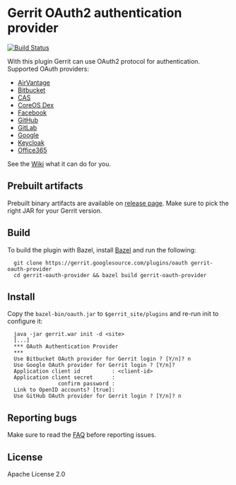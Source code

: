 Gerrit OAuth2 authentication provider
=====================================

[![Build Status](https://travis-ci.org/davido/gerrit-oauth-provider.svg?branch=master)](https://travis-ci.org/davido/gerrit-oauth-provider)


With this plugin Gerrit can use OAuth2 protocol for authentication. 
Supported OAuth providers:

* [AirVantage](https://doc.airvantage.net/av/reference/cloud/API/#API-GeneralInformation-Authentication)
* [Bitbucket](https://confluence.atlassian.com/bitbucket/oauth-on-bitbucket-cloud-238027431.html)
* [CAS](https://www.apereo.org/projects/cas)
* [CoreOS Dex](https://github.com/coreos/dex)
* [Facebook](https://developers.facebook.com/docs/facebook-login)
* [GitHub](https://developer.github.com/v3/oauth/)
* [GitLab](https://about.gitlab.com/)
* [Google](https://developers.google.com/identity/protocols/OAuth2)
* [Keycloak](http://www.keycloak.org/)
* [Office365](https://docs.microsoft.com/en-us/azure/active-directory/develop/active-directory-v2-protocols)

See the [Wiki](https://github.com/davido/gerrit-oauth-provider/wiki) what it can do for you.

Prebuilt artifacts 
------------------

Prebuilt binary artifacts are available on [release page](https://github.com/davido/gerrit-oauth-provider/releases). Make sure to pick the right JAR for your Gerrit version.

Build
-----

To build the plugin with Bazel, install
[Bazel](https://bazel.build/versions/master/docs/install.html) and run the
following:

```
  git clone https://gerrit.googlesource.com/plugins/oauth gerrit-oauth-provider
  cd gerrit-oauth-provider && bazel build gerrit-oauth-provider
```

Install
-------

Copy the `bazel-bin/oauth.jar` to
`$gerrit_site/plugins` and re-run init to configure it:

```
  java -jar gerrit.war init -d <site>
  [...]
  *** OAuth Authentication Provider
  ***
  Use Bitbucket OAuth provider for Gerrit login ? [Y/n]? n
  Use Google OAuth provider for Gerrit login ? [Y/n]?
  Application client id          : <client-id>
  Application client secret      : 
                confirm password : 
  Link to OpenID accounts? [true]: 
  Use GitHub OAuth provider for Gerrit login ? [Y/n]? n
```

Reporting bugs
--------------

Make sure to read the [FAQ](https://github.com/davido/gerrit-oauth-provider/wiki/FAQ) before reporting issues.

License
-------

Apache License 2.0
